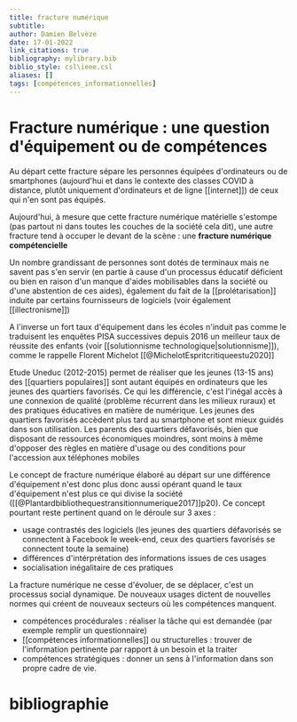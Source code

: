 ```yaml
---
title: fracture numérique
subtitle:
author: Damien Belvèze
date: 17-01-2022
link_citations: true
bibliography: mylibrary.bib
biblio_style: csl\ieee.csl
aliases: []
tags: [compétences_informationnelles]
---
```


# Fracture numérique : une question d'équipement ou de compétences

Au départ cette fracture sépare les personnes équipées d'ordinateurs ou de smartphones (aujourd'hui et dans le contexte des classes COVID à distance, plutôt uniquement d'ordinateurs et de ligne [[internet]]) de ceux qui n'en sont pas équipés. 

Aujourd'hui, à mesure que cette fracture numérique matérielle s'estompe (pas partout ni dans toutes les couches de la société cela dit), une autre fracture tend à occuper le devant de la scène : une **fracture numérique compétencielle**

Un nombre grandissant de personnes sont dotés de terminaux mais ne savent pas s'en servir (en partie à cause d'un processus éducatif déficient ou bien en raison d'un manque d'aides mobilisables dans la société ou d'une abstention de ces aides), également du fait de la [[prolétarisation]] induite par certains fournisseurs de logiciels (voir également [[illectronisme]])

A l'inverse un fort taux d'équipement dans les écoles n'induit pas comme le traduisent les enquêtes PISA successives depuis 2016 un meilleur taux de réussite des enfants (voir [[solutionnisme technologique|solutionnisme]]), comme le rappelle Florent Michelot [[@MichelotEspritcritiqueestu2020]]

Etude Uneduc (2012-2015) permet de réaliser que les jeunes (13-15 ans) des [[quartiers populaires]] sont autant équipés en ordinateurs que les jeunes des quartiers favorisés. Ce qui les différencie, c'est l'inégal accès à une connexion de qualité (problème récurrent dans les milieux ruraux) et des pratiques éducatives en matière de numérique. Les jeunes des quartiers favorisés accèdent plus tard au smartphone et sont mieux guidés dans son utilisation. Les parents des quartiers défavorisés, bien que disposant de ressources économiques moindres, sont moins à même d'opposer des règles en matière d'usage ou des conditions pour l'accession aux téléphones mobiles

Le concept de fracture numérique élaboré au départ sur une différence d'équipement n'est donc plus donc aussi opérant quand le taux d'équipement n'est plus ce qui divise la société ([[@Plantardbibliothequestransitionnumerique2017]]p20). 
Ce concept pourtant reste pertinent quand on le déroule sur 3 axes : 
- usage contrastés des logiciels (les jeunes des quartiers défavorisés se connectent à Facebook le week-end, ceux des quartiers favorisés se connectent toute la semaine)
- différences d'intérprétation des informations issues de ces usages
- socialisation inégalitaire de ces pratiques

La fracture numérique ne cesse d'évoluer, de se déplacer, c'est un processus social dynamique. De nouveaux usages dictent de nouvelles normes qui créent de nouveaux secteurs où les compétences manquent. 

- compétences procédurales : réaliser la tâche qui est demandée (par exemple remplir un questionnaire)
- [[compétences informationnelles]] ou structurelles : trouver de l'information pertinente par rapport à un besoin et la traiter
- compétences stratégiques : donner un sens à l'information dans son propre cadre de vie. 



# bibliographie

